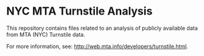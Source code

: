 # NYC MTA Turnstile Analysis

This repository contains files related to an analysis of publicly available data from MTA (NYC) Turnstile data. 

For more information, see: http://web.mta.info/developers/turnstile.html.

